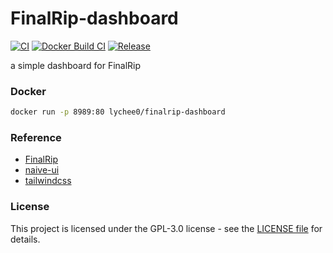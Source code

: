 # FinalRip-dashboard

[![CI](https://github.com/TensoRaws/FinalRip-dashboard/actions/workflows/CI.yml/badge.svg)](https://github.com/TensoRaws/FinalRip-dashboard/actions/workflows/CI.yml)
[![Docker Build CI](https://github.com/TensoRaws/FinalRip-dashboard/actions/workflows/CI-docker.yml/badge.svg)](https://github.com/TensoRaws/FinalRip-dashboard/actions/workflows/CI-docker.yml)
[![Release](https://github.com/TensoRaws/FinalRip-dashboard/actions/workflows/Release.yml/badge.svg)](https://github.com/TensoRaws/FinalRip-dashboard/actions/workflows/Release.yml)

a simple dashboard for FinalRip

### Docker

```bash
docker run -p 8989:80 lychee0/finalrip-dashboard
```

### Reference

- [FinalRip](https://github.com/TensoRaws/FinalRip)
- [naive-ui](https://github.com/tusen-ai/naive-ui)
- [tailwindcss](https://github.com/tailwindlabs/tailwindcss)

### License

This project is licensed under the GPL-3.0 license - see the [LICENSE file](https://github.com/TensoRaws/FinalRip-dashboard/blob/main/LICENSE) for details.
